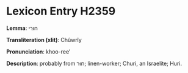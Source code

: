 # Lexicon Entry H2359

**Lemma**: חוּרִי

**Transliteration (xlit)**: Chûwrîy

**Pronunciation**: khoo-ree'

**Description**:
probably from חוּר; linen-worker; Churi, an Israelite; Huri.
